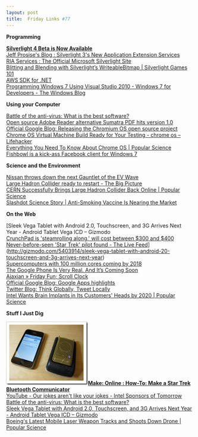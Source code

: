 ```yaml
---
layout: post
title:  Friday Links #77
---
```

**Programming**

[**Silverlight 4 Beta is Now Available**](http://team.silverlight.net/announcement/silverlight-4-beta-is-now-available/)   
[Jeff Prosise's Blog : Silverlight 3's New Application Extension Services](http://www.wintellect.com/CS/blogs/jprosise/archive/2009/11/06/silverlight-3-s-new-application-extension-services.aspx)   
[RIA Services : The Official Microsoft Silverlight Site](http://silverlight.net/riaservices/)   
[Blitting and Blending with Silverlight’s WriteableBitmap | Silverlight Games 101](http://blogs.silverarcade.com/silverlight-games-101/15/silverlight-blitting-and-blending-with-silverlights-writeablebitmap/?utm_source=feedburner&utm_medium=feed&utm_campaign=Feed%3A+SilverlightGames101+%28Silverlight+Games+101%29&utm_content=Google+Reader)   
[AWS SDK for .NET](http://aws.amazon.com/sdkfornet/)   
[Programming Windows 7 Using Visual Studio 2010 - Windows 7 for Developers - The Windows Blog](http://windowsteamblog.com/blogs/developers/archive/2009/11/17/programming-windows-7-using-visual-studio-2010.aspx)

**Using your Computer**

[Battle of the anti-virus: What is the best software?](http://www.net-security.org/malware_news.php?id=1137)   
[Open source Adobe Reader alternative Sumatra PDF hits version 1.0](http://www.downloadsquad.com/2009/11/17/open-source-adobe-reader-alternative-sumatra-pdf-hits-version-1/)   
[Official Google Blog: Releasing the Chromium OS open source project](http://googleblog.blogspot.com/2009/11/releasing-chromium-os-open-source.html?utm_source=feedburner&utm_medium=feed&utm_campaign=Feed%3A+blogspot%2FMKuf+%28Official+Google+Blog%29&utm_content=Google+Reader)   
[Chrome OS Virtual Machine Build Ready for Your Testing - chrome os – Lifehacker](http://lifehacker.com/5408932/chrome-os-virtual-machine-build-ready-for-your-testing?utm_source=feedburner&utm_medium=feed&utm_campaign=Feed%3A+lifehacker%2Ffull+%28Lifehacker%29&utm_content=Google+Reader)   
[Everything You Need To Know About Chrome OS | Popular Science](http://www.popsci.com/technology/article/2009-11/everything-you-need-know-about-chrome-os)   
[Fishbowl is a kick-ass Facebook client for Windows 7 ](http://www.downloadsquad.com/2009/11/20/fishbowl-is-a-kick-ass-facebook-client-for-windows-7/)

**Science and the Environment**

[Nissan throws down the next Gauntlet of the EV Wave](http://ev-nation.org/index.php?option=com_content&view=article&id=78:nissan-throws-down-the-first-gauntlet-of-the-next-ev-wave&catid=1:latest-news&Itemid=55)   
[Large Hadron Collider ready to restart - The Big Picture](http://www.boston.com/bigpicture/2009/11/large_hadron_collider_ready_to.html)   
[CERN Successfully Brings Large Hadron Collider Back Online | Popular Science](http://www.popsci.com/technology/article/2009-11/cern-successfully-brings-large-hadron-collider-back-online)   
[Slashdot Science Story | Anti-Smoking Vaccine Is Nearing the Market](http://science.slashdot.org/story/09/11/20/1853204/Anti-Smoking-Vaccine-Is-Nearing-the-Market?from=rss&utm_source=feedburner&utm_medium=feed&utm_campaign=Feed%3A+slashdot%2FeqWf+%28Slashdot%3A+Slashdot%29&utm_content=Google+Reader)

**On the Web**

[Sleek Vega Tablet with Android 2.0, Touchscreen, and 3G Arrives Next Year - Android Tablet Vega ICD – Gizmodo   
[CrunchPad is 'steamrolling along,' will cost between $300 and $400](http://www.engadget.com/2009/11/15/crunchpad-is-steamrolling-along-will-cost-between-300-and-4/)   
[Never-before-seen 'Star Trek' pilot found - The Live Feed](http://www.thrfeed.com/neverbeforeseen-star-trek-pilot-found.html)](http://gizmodo.com/5403914/sleek-vega-tablet-with-android-20-touchscreen-and-3g-arrives-next-year)   
[Supercomputers with 100 million cores coming by 2018](http://www.computerworld.com/s/article/9140928/Supercomputers_with_100_million_cores_coming_by_2018?source=rss_news)   
[The Google Phone Is Very Real. And It’s Coming Soon](http://www.techcrunch.com/2009/11/17/thegoogle-phone/)   
[Ajaxian » Friday Fun; Scroll Clock ](http://ajaxian.com/archives/friday-fun-scroll-clock?utm_source=feedburner&utm_medium=feed&utm_campaign=Feed%3A+ajaxian+%28Ajaxian+Blog%29)   
[Official Google Blog: Google Apps highlights](http://googleblog.blogspot.com/2009/11/google-apps-highlights-11202009.html?utm_source=feedburner&utm_medium=feed&utm_campaign=Feed%3A+blogspot%2FMKuf+%28Official+Google+Blog%29&utm_content=Google+Reader)   
[Twitter Blog: Think Globally, Tweet Locally](http://blog.twitter.com/2009/11/think-globally-tweet-locally.html)   
[Intel Wants Brain Implants in Its Customers' Heads by 2020 | Popular Science](http://www.popsci.com/technology/article/2009-11/intel-wants-brain-implants-consumers-heads-2020)

**Stuff I Just Dig**

[![StarTrekCommunicatorfinished](/cdn/images/blog/FridayLinks77_910B/StarTrekCommunicatorfinished.jpg)**Make: Online : How-To: Make a Star Trek Bluetooth Communicator**](http://blog.makezine.com/archive/2009/11/star_trek_bluetooth_communicator.html)   
[YouTube - Our jokes aren't like your jokes - Intel Sponsors of Tomorrow](http://www.youtube.com/watch?v=e0FULHGwPkw)   
[Battle of the anti-virus: What is the best software?](http://www.net-security.org/malware_news.php?id=1137)   
[Sleek Vega Tablet with Android 2.0, Touchscreen, and 3G Arrives Next Year - Android Tablet Vega ICD – Gizmodo](http://gizmodo.com/5403914/sleek-vega-tablet-with-android-20-touchscreen-and-3g-arrives-next-year)   
[Boeing's Latest Mobile Laser Weapon Tracks and Shoots Down Drone | Popular Science](http://www.popsci.com/technology/article/2009-11/boeing-tracks-and-shoots-down-uavs-laser-weapon)
